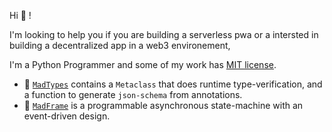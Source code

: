 Hi :wave: !

I'm looking to help you if you are building a serverless pwa or a intersted in building a decentralized app in a web3 environement,

I'm a Python Programmer and some of my work has [MIT license](https://opensource.org/license/mit/).

- :anger: [`MadTypes`](https://github.com/6r17/madtypes) contains a `Metaclass` that does runtime type-verification, and a function to generate `json-schema` from annotations. 
- :robot: [`MadFrame`](https://github.com/6r17/madframe) is a programmable asynchronous state-machine with an event-driven design.

